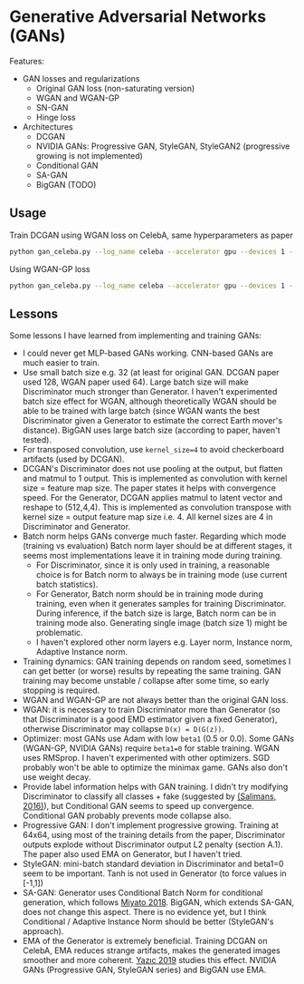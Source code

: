 # Generative Adversarial Networks (GANs)

Features:

- GAN losses and regularizations
  - Original GAN loss (non-saturating version)
  - WGAN and WGAN-GP
  - SN-GAN
  - Hinge loss
- Architectures
  - DCGAN
  - NVIDIA GANs: Progressive GAN, StyleGAN, StyleGAN2 (progressive growing is not implemented)
  - Conditional GAN
  - SA-GAN
  - BigGAN (TODO)

## Usage

Train DCGAN using WGAN loss on CelebA, same hyperparameters as paper

```bash
python gan_celeba.py --log_name celeba --accelerator gpu --devices 1 --method wgan --train_g_interval 5 --max_steps 200000 --optimizer RMSprop --lr 5e-5 --batch_size 64
```

Using WGAN-GP loss

```bash
python gan_celeba.py --log_name celeba --accelerator gpu --devices 1 --method wgan-gp --train_g_interval 5 --max_steps 200000 --optimizer Adam --lr 1e-4 --batch_size 64 --beta1 0 --beta2 0.9
```

## Lessons

Some lessons I have learned from implementing and training GANs:

- I could never get MLP-based GANs working. CNN-based GANs are much easier to train.
- Use small batch size e.g. 32 (at least for original GAN. DCGAN paper used 128, WGAN paper used 64). Large batch size will make Discriminator much stronger than Generator. I haven't experimented batch size effect for WGAN, although theoretically WGAN should be able to be trained with large batch (since WGAN wants the best Discriminator given a Generator to estimate the correct Earth mover's distance). BigGAN uses large batch size (according to paper, haven't tested).
- For transposed convolution, use `kernel_size=4` to avoid checkerboard artifacts (used by DCGAN).
- DCGAN's Discriminator does not use pooling at the output, but flatten and matmul to 1 output. This is implemented as convolution with kernel size = feature map size. The paper states it helps with convergence speed. For the Generator, DCGAN applies matmul to latent vector and reshape to (512,4,4). This is implemented as convolution transpose with kernel size = output feature map size i.e. 4. All kernel sizes are 4 in Discriminator and Generator.
- Batch norm helps GANs converge much faster. Regarding which mode (training vs evaluation) Batch norm layer should be at different stages, it seems most implementations leave it in training mode during training.
  - For Discriminator, since it is only used in training, a reasonable choice is for Batch norm to always be in training mode (use current batch statistics).
  - For Generator, Batch norm should be in training mode during training, even when it generates samples for training Discriminator. During inference, if the batch size is large, Batch norm can be in training mode also. Generating single image (batch size 1) might be problematic.
  - I haven't explored other norm layers e.g. Layer norm, Instance norm, Adaptive Instance norm.
- Training dynamics: GAN training depends on random seed, sometimes I can get better (or worse) results by repeating the same training. GAN training may become unstable / collapse after some time, so early stopping is required.
- WGAN and WGAN-GP are not always better than the original GAN loss.
- WGAN: it is necessary to train Discriminator more than Generator (so that Discriminator is a good EMD estimator given a fixed Generator), otherwise Discriminator may collapse `D(x) = D(G(z))`.
- Optimizer: most GANs use Adam with low `beta1` (0.5 or 0.0). Some GANs (WGAN-GP, NVIDIA GANs) require `beta1=0` for stable training. WGAN uses RMSprop. I haven't experimented with other optimizers. SGD probably won't be able to optimize the minimax game. GANs also don't use weight decay.
- Provide label information helps with GAN training. I didn't try modifying Discriminator to classify all classes + fake (suggested by [(Salimans, 2016)](https://proceedings.neurips.cc/paper/2016/hash/8a3363abe792db2d8761d6403605aeb7-Abstract.html)), but Conditional GAN seems to speed up convergence. Conditional GAN probably prevents mode collapse also.
- Progressive GAN: I don't implement progressive growing. Training at 64x64, using most of the training details from the paper, Discriminator outputs explode without Discriminator output L2 penalty (section A.1). The paper also used EMA on Generator, but I haven't tried.
- StyleGAN: mini-batch standard deviation in Discriminator and beta1=0 seem to be important. Tanh is not used in Generator (to force values in [-1,1])
- SA-GAN: Generator uses Conditional Batch Norm for conditional generation, which follows [Miyato 2018](https://arxiv.org/abs/1802.05637). BigGAN, which extends SA-GAN, does not change this aspect. There is no evidence yet, but I think Conditional / Adaptive Instance Norm should be better (StyleGAN's approach).
- EMA of the Generator is extremely beneficial. Training DCGAN on CelebA, EMA reduces strange artifacts, makes the generated images smoother and more coherent. [Yazıc 2019](https://arxiv.org/abs/1806.04498) studies this effect. NVIDIA GANs (Progressive GAN, StyleGAN series) and BigGAN use EMA.
